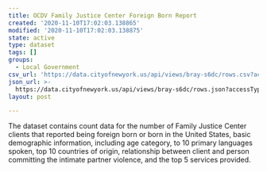 ```yaml
---
title: OCDV Family Justice Center Foreign Born Report
created: '2020-11-10T17:02:03.138865'
modified: '2020-11-10T17:02:03.138875'
state: active
type: dataset
tags: []
groups:
  - Local Government
csv_url: 'https://data.cityofnewyork.us/api/views/bray-s6dc/rows.csv?accessType=DOWNLOAD'
json_url: >-
  https://data.cityofnewyork.us/api/views/bray-s6dc/rows.json?accessType=DOWNLOAD
layout: post

---
```

The dataset contains count data for the number of Family Justice Center clients that reported being foreign born or born in the United States, basic demographic information, including age category, to 10 primary languages spoken, top 10 countries of origin, relationship between client and person committing the intimate partner violence, and the top 5 services provided.
